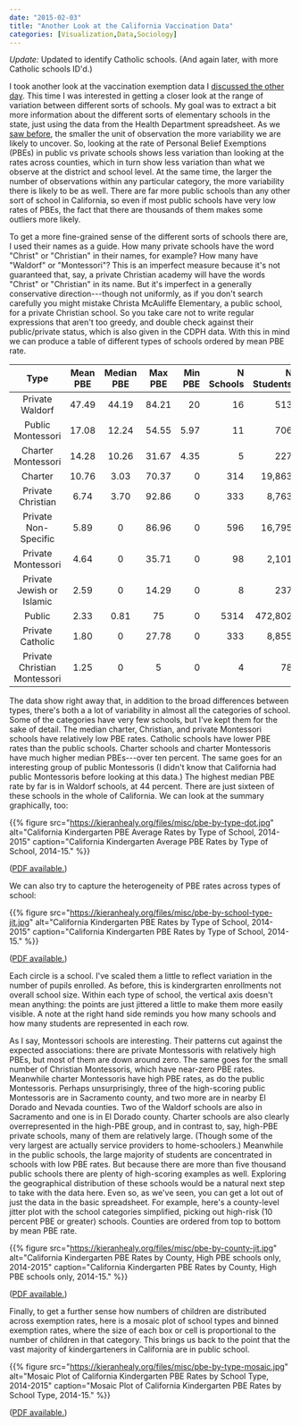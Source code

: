 ```yaml
---
date: "2015-02-03"
title: "Another Look at the California Vaccination Data"
categories: [Visualization,Data,Sociology]
---
```


_Update:_ Updated to identify Catholic schools. (And again later, with more Catholic schools ID'd.)

I took another look at the vaccination exemption data I [discussed the other day](http://kieranhealy.org/blog/archives/2015/01/29/vaccination-exemptions-in-california-kindergartens/). This time I was interested in getting a closer look at the range of variation between different sorts of schools. My goal was to extract a bit more information about the different sorts of elementary schools in the state, just using the data from the Health Department spreadsheet. As we [saw before](http://kieranhealy.org/blog/archives/2015/01/29/vaccination-exemptions-in-california-kindergartens/), the smaller the unit of observation the more variability we are likely to uncover. So, looking at the rate of Personal Belief Exemptions (PBEs) in public vs private schools shows less variation than looking at the rates across counties, which in turn show less variation than what we observe at the district and school level. At the same time, the larger the number of observations within any particular category, the more variability there is likely to be as well. There are far more public schools than any other sort of school in California, so even if most public schools have very low rates of PBEs, the fact that there are thousands of them makes some outliers more likely.

To get a more fine-grained sense of the different sorts of schools there are, I used their names as a guide. How many private schools have the word "Christ" or "Christian" in their names, for example? How many have "Waldorf" or "Montessori"? This is an imperfect measure because it's not guaranteed that, say, a private Christian academy will have the words "Christ" or "Christian" in its name. But it's imperfect in a generally conservative direction---though not uniformly, as if you don't search carefully you might mistake Christa McAuliffe Elementary, a public school, for a private Christian school. So you take care not to write regular expressions that aren't too greedy, and double check against their public/private status, which is also given in the CDPH data. With this in mind we can produce a table of different types of schools ordered by mean PBE rate.


|             Type             |  Mean PBE  |  Median PBE  |  Max PBE  |  Min PBE  | N Schools | N Students |
|:----------------------------:|:----------:|:------------:|:---------:|----------:|----------:|-----------:|
|              Private Waldorf |   47.49    |    44.19     |   84.21   |  20       |     16    |       513  |
|            Public Montessori |   17.08    |    12.24     |   54.55   |   5.97    |     11    |       706  |
|           Charter Montessori |   14.28    |    10.26     |   31.67   |   4.35    |      5    |       227  |
|                      Charter |   10.76    |     3.03     |   70.37   |    0      |    314    |    19,863  |
|            Private Christian |    6.74    |     3.70     |   92.86   |    0      |    333    |     8,763  |
|         Private Non-Specific |    5.89    |     0        |   86.96   |    0      |    596    |    16,795  |
|           Private Montessori |    4.64    |     0        |   35.71   |    0      |     98    |     2,101  |
|    Private Jewish or Islamic |    2.59    |     0        |   14.29   |    0      |      8    |       237  |
|                       Public |    2.33    |     0.81     |   75      |    0      |   5314    |   472,802  |
|            Private Catholic  |    1.80    |     0        |   27.78   |    0      |    333    |     8,855  |
| Private Christian Montessori |    1.25    |     0        |    5      |    0      |      4    |        78  |


The data show right away that, in addition to the broad differences between types, there's both a a lot of variability in almost all the categories of school. Some of the categories have very few schools, but I've kept them for the sake of detail. The median charter, Christian, and private Montessori schools have relatively low PBE rates. Catholic schools have lower PBE rates than the public schools. Charter schools and charter Montessoris have much higher median PBEs---over ten percent. The same goes for an interesting group of public Montessoris (I didn't know that California had public Montessoris before looking at this data.) The highest median PBE rate by far is in Waldorf schools, at 44 percent. There are just sixteen of these schools in the whole of California. We can look at the summary graphically, too:


{{% figure src="https://kieranhealy.org/files/misc/pbe-by-type-dot.jpg" alt="California Kindergarten PBE Average Rates by Type of School, 2014-2015" caption="California Kindergarten Average PBE Rates by Type of School, 2014-15." %}}

([PDF available.](http://kieranhealy.org/files/misc/pbe-by-type-dot.pdf))

We can also try to capture the heterogeneity of PBE rates across types of school:

{{% figure src="https://kieranhealy.org/files/misc/pbe-by-school-type-jit.jpg" alt="California Kindergarten PBE Rates by Type of School, 2014-2015" caption="California Kindergarten PBE Rates by Type of School, 2014-15." %}}

([PDF available.](http://kieranhealy.org/files/misc/pbe-by-school-type-jit.pdf))

Each circle is a school. I've scaled them a little to reflect variation in the number of pupils enrolled. As before, this is kindergrarten enrollments not overall school size. Within each type of school, the vertical axis doesn't mean anything: the points are just jittered a little to make them more easily visible. A note at the right hand side reminds you how many schools and how many students are represented in each row.

As I say, Montessori schools are interesting. Their patterns cut against the expected associations: there are private Montessoris with relatively high PBEs, but most of them are down around zero. The same goes for the small number of Christian Montessoris, which have near-zero PBE rates. Meanwhile charter Montessoris have high PBE rates, as do the public Montessoris. Perhaps unsurprisingly, three of the high-scoring public Montessoris are in Sacramento county, and two more are in nearby El Dorado and Nevada counties. Two of the Waldorf schools are also in Sacramento and one is in El Dorado county. Charter schools are also clearly overrepresented in the high-PBE group, and in contrast to, say, high-PBE private schools, many of them are relatively large. (Though some of the very largest are actually service providers to home-schoolers.) Meanwhile in the public schools, the large majority of students are concentrated in schools with low PBE rates. But because there are more than five thousand public schools there are plenty of high-scoring examples as well. Exploring the geographical distribution of these schools would be a natural next step to take with the data here. Even so, as we've seen, you can get a lot out of just the data in the basic spreadsheet. For example, here's a county-level jitter plot with the school categories simplified, picking out high-risk (10 percent PBE or greater) schools. Counties are ordered from top to bottom by mean PBE rate.

{{% figure src="https://kieranhealy.org/files/misc/pbe-by-county-jit.jpg" alt="California Kindergarten PBE Rates by County, High PBE schools only, 2014-2015" caption="California Kindergarten PBE Rates by County, High PBE schools only, 2014-15." %}}

([PDF available.](http://kieranhealy.org/files/misc/pbe-by-county-jit.pdf))

Finally, to get a further sense how numbers of children are distributed across exemption rates, here is a mosaic plot of school types and binned exemption rates, where the size of each box or cell is proportional to the number of children in that category. This brings us back to the point that the vast majority of kindergarteners in California are in public school.


{{% figure src="https://kieranhealy.org/files/misc/pbe-by-type-mosaic.jpg" alt="Mosaic Plot of California Kindergarten PBE Rates by School Type, 2014-2015" caption="Mosaic Plot of California Kindergarten PBE Rates by School Type, 2014-15." %}}

([PDF available.](http://kieranhealy.org/files/misc/pbe-by-type-mosaic.pdf))
